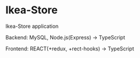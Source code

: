 # Ikea-Store
Ikea-Store application

Backend: MySQL, Node.js(Express) -> TypeScript

Frontend: REACT(+redux, +rect-hooks) -> TypeScript
